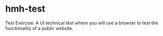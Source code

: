 # hmh-test
Test Exercise: A UI technical test where you will use a browser to test the functionality of a public website.
